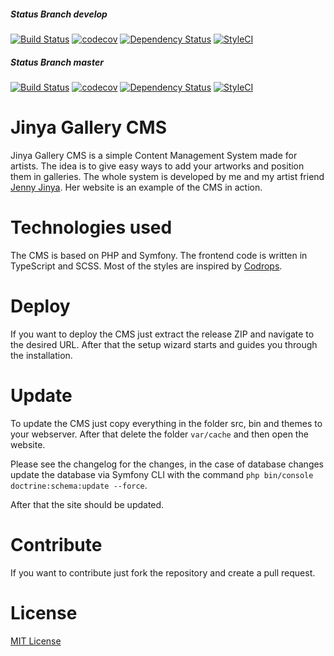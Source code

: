 ##### Status Branch develop
[![Build Status](https://travis-ci.org/DerKnerd/Jinya-Gallery-CMS.svg?branch=develop)](https://travis-ci.org/DerKnerd/Jinya-Gallery-CMS)
[![codecov](https://codecov.io/gh/DerKnerd/Jinya-Gallery-CMS/branch/develop/graph/badge.svg)](https://codecov.io/gh/DerKnerd/Jinya-Gallery-CMS)
[![Dependency Status](https://www.versioneye.com/user/projects/59f1b96415f0d71dedfa1aed/badge.svg?style=flat-square)](https://www.versioneye.com/user/projects/59f1b96415f0d71dedfa1aed)
[![StyleCI](https://styleci.io/repos/107044619/shield?branch=develop)](https://styleci.io/repos/107044619)

##### Status Branch master
[![Build Status](https://travis-ci.org/DerKnerd/Jinya-Gallery-CMS.svg?branch=master)](https://travis-ci.org/DerKnerd/Jinya-Gallery-CMS)
[![codecov](https://codecov.io/gh/DerKnerd/Jinya-Gallery-CMS/branch/master/graph/badge.svg)](https://codecov.io/gh/DerKnerd/Jinya-Gallery-CMS)
[![Dependency Status](https://www.versioneye.com/user/projects/59f1b9672de28c14954f8cf8/badge.svg?style=flat-square)](https://www.versioneye.com/user/projects/59f1b9672de28c14954f8cf8)
[![StyleCI](https://styleci.io/repos/107044619/shield?branch=master)](https://styleci.io/repos/107044619)

# Jinya Gallery CMS
Jinya Gallery CMS is a simple Content Management System made for artists. The idea is to give easy ways to add your artworks and position them in galleries. The whole system is developed by me and my artist friend [Jenny Jinya](http://jenny-jinya.com). Her website is an example of the CMS in action.

# Technologies used
The CMS is based on PHP and Symfony. The frontend code is written in TypeScript and SCSS. Most of the styles are inspired by [Codrops](http://tympanus.net/codrops).

# Deploy
If you want to deploy the CMS just extract the release ZIP and navigate to the desired URL. After that the setup wizard starts and guides you through the installation.

# Update
To update the CMS just copy everything in the folder src, bin and themes to your webserver. After that delete the folder `var/cache` and then open the website.

Please see the changelog for the changes, in the case of database changes update the database via Symfony CLI with the command `php bin/console doctrine:schema:update --force`.

After that the site should be updated. 

# Contribute
If you want to contribute just fork the repository and create a pull request.

# License
[MIT License](LICENSE)